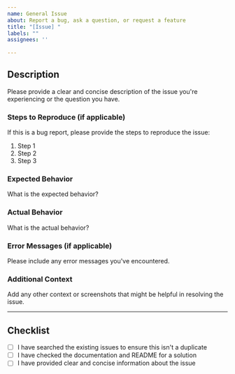 ```yaml
---  
name: General Issue  
about: Report a bug, ask a question, or request a feature  
title: "[Issue] "  
labels: ""  
assignees: ''
  
---  
```


## Description
Please provide a clear and concise description of the issue you're experiencing or the question you have.

### Steps to Reproduce (if applicable)
If this is a bug report, please provide the steps to reproduce the issue:
1. Step 1
2. Step 2
3. Step 3

### Expected Behavior
What is the expected behavior?

### Actual Behavior
What is the actual behavior?

### Error Messages (if applicable)
Please include any error messages you've encountered.

### Additional Context
Add any other context or screenshots that might be helpful in resolving the issue.
  
---  

## Checklist
- [ ] I have searched the existing issues to ensure this isn't a duplicate
- [ ] I have checked the documentation and README for a solution
- [ ] I have provided clear and concise information about the issue  